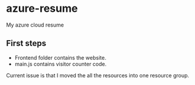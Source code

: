 # azure-resume
My azure cloud resume


## First steps

- Frontend folder contains the website.
- main.js contains visitor counter code.



Current issue is that I moved the all the resources into one resource group.